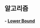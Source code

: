 ## 알고리즘

#### - [Lower Bound](https://github.com/ahnsoheee/Algorithm/blob/master/Algorithm/lower_bound.md)